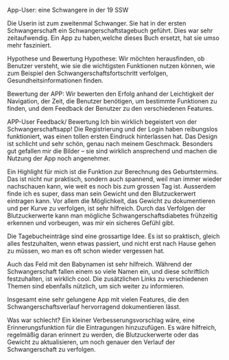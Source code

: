 App-User: eine Schwangere in der 19 SSW

Die Userin ist zum zweitenmal Schwanger. Sie hat in der ersten Schwangerschaft ein Schwangerschaftstagebuch geführt. Dies war sehr zeitaufwendig. 
Ein App zu haben,welche dieses Buch ersetzt, hat sie umso mehr fasziniert. 


Hypothese und Bewertung
Hypothese: Wir möchten herausfinden, ob Benutzer versteht, wie sie die wichtigsten Funktionen nutzen können, wie zum Beispiel den Schwangerschaftsfortschritt verfolgen, Gesundheitsinformationen finden.

Bewertung der APP: Wir bewerten den Erfolg anhand der Leichtigkeit der Navigation, der Zeit, die Benutzer benötigen, um bestimmte Funktionen zu finden, und dem Feedback der Benutzer zu den verschiedenen Features.

APP-User Feedback/ Bewertung
Ich bin wirklich begeistert von der Schwangerschaftsapp! Die Registrierung und der Login haben reibungslos funktioniert, was einen tollen ersten Eindruck hinterlassen hat. Das Design ist schlicht und sehr schön, genau nach meinem Geschmack. Besonders gut gefallen mir die Bilder – sie sind wirklich ansprechend und machen die Nutzung der App noch angenehmer.

Ein Highlight für mich ist die Funktion zur Berechnung des Geburtstermins. Das ist nicht nur praktisch, sondern auch spannend, weil man immer wieder nachschauen kann, wie weit es noch bis zum grossen Tag ist. Ausserdem finde ich es super, dass man sein Gewicht und den Blutzuckerwert eintragen kann. Vor allem die Möglichkeit, das Gewicht zu dokumentieren und per Kurve zu verfolgen, ist sehr hilfreich. Durch das Verfolgen der Blutzuckerwerte kann man mögliche Schwangerschaftsdiabetes frühzeitig erkennen und vorbeugen, was mir ein sicheres Gefühl gibt.

Die Tagebucheinträge sind eine grossartige Idee. Es ist so praktisch, gleich alles festzuhalten, wenn etwas passiert, und nicht erst nach Hause gehen zu müssen, wo man es oft schon wieder vergessen hat.

Auch das Feld mit den Babynamen ist sehr hilfreich. Während der Schwangerschaft fallen einem so viele Namen ein, und diese schriftlich festzuhalten, ist wirklich cool. Die zusätzlichen Links zu verschiedenen Themen sind ebenfalls nützlich, um sich weiter zu informieren.

Insgesamt eine sehr gelungene App mit vielen Features, die den Schwangerschaftsverlauf hervorragend dokumentieren lässt. 



Was war schlecht?
Ein kleiner Verbesserungsvorschlag wäre, eine Erinnerungsfunktion für die Eintragungen hinzuzufügen. Es wäre hilfreich, regelmäßig daran erinnert zu werden, die Blutzuckerwerte oder das Gewicht zu aktualisieren, um noch genauer den Verlauf der Schwangerschaft zu verfolgen.
